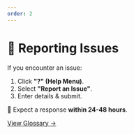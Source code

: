 ```yaml
---
order: 2
---
```


# 🚨 Reporting Issues

If you encounter an issue: 

1. Click **"?" (Help Menu)**.
2. Select **"Report an Issue"**.
3. Enter details & submit.

📌 Expect a response **within 24-48 hours**.

[View Glossary →](glossary.md)
